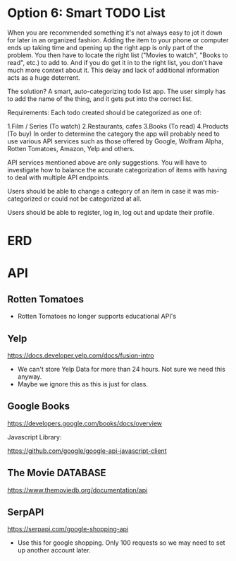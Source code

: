# Option 6: Smart TODO List

When you are recommended something it's not always easy to jot it down for later in an organized fashion. Adding the item to your phone or computer ends up taking time and opening up the right app is only part of the problem. You then have to locate the right list ("Movies to watch", "Books to read", etc.) to add to. And if you do get it in to the right list, you don't have much more context about it. This delay and lack of additional information acts as a huge deterrent.

The solution? A smart, auto-categorizing todo list app. The user simply has to add the name of the thing, and it gets put into the correct list.

Requirements:
Each todo created should be categorized as one of:

1.Film / Series (To watch)
2.Restaurants, cafes
3.Books (To read)
4.Products (To buy)
In order to determine the category the app will probably need to use various API services such as those offered by Google, Wolfram Alpha, Rotten Tomatoes, Amazon, Yelp and others.

API services mentioned above are only suggestions. You will have to investigate how to balance the accurate categorization of items with having to deal with multiple API endpoints.

Users should be able to change a category of an item in case it was mis-categorized or could not be categorized at all.

Users should be able to register, log in, log out and update their profile.

# ERD

# API

## Rotten Tomatoes
- Rotten Tomatoes no longer supports educational API's

## Yelp

https://docs.developer.yelp.com/docs/fusion-intro

- We can't store Yelp Data for more than 24 hours. Not sure we need this anyway.
- Maybe we ignore this as this is just for class.

## Google Books

https://developers.google.com/books/docs/overview


Javascript Library:

https://github.com/google/google-api-javascript-client

## The Movie DATABASE

https://www.themoviedb.org/documentation/api

## SerpAPI

https://serpapi.com/google-shopping-api

- Use this for google shopping. Only 100 requests so we may need to set up another account later.
